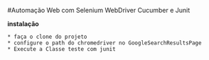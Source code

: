 #Automação Web com Selenium WebDriver Cucumber e Junit


 **instalação**
	
	* faça o clone do projeto
	* configure o path do chromedriver no GoogleSearchResultsPage
	* Execute a Classe teste com junit
